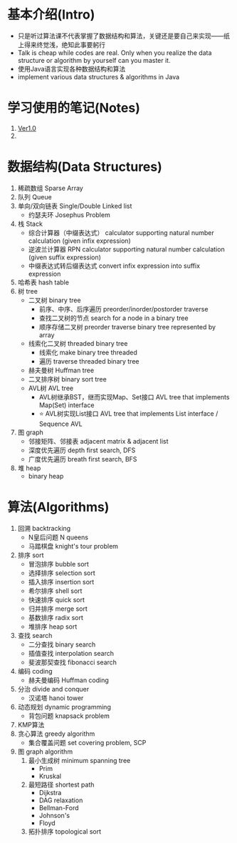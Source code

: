 # 基本介绍(Intro)

- 只是听过算法课不代表掌握了数据结构和算法，关键还是要自己来实现——纸上得来终觉浅，绝知此事要躬行
- Talk is cheap while codes are real. Only when you realize the data structure or algorithm by yourself can you master it.
- 使用Java语言实现各种数据结构和算法
- implement various data structures & algorithms in Java

# 学习使用的笔记(Notes)
1. [Ver1.0](https://github.com/el-nino2020/note-of-learning/blob/main/%E6%95%B0%E6%8D%AE%E7%BB%93%E6%9E%84%E4%B8%8E%E7%AE%97%E6%B3%95/%E6%95%B0%E6%8D%AE%E7%BB%93%E6%9E%84%E4%B8%8E%E7%AE%97%E6%B3%95%E7%AC%94%E8%AE%B0%20Ver1.0%20.md)
2. 


# 数据结构(Data Structures)
1. 稀疏数组 Sparse Array
2. 队列 Queue
3. 单向/双向链表 Single/Double Linked list
    - 约瑟夫环 Josephus Problem
4. 栈 Stack
    - 综合计算器（中缀表达式） calculator supporting natural number calculation (given infix expression)
    - 逆波兰计算器 RPN calculator supporting natural number calculation (given suffix expression)
    - 中缀表达式转后缀表达式 convert infix expression into suffix expression
5. 哈希表 hash table
6. 树 tree
    - 二叉树 binary tree
        - 前序、中序、后序遍历 preorder/inorder/postorder traverse
        - 查找二叉树的节点 search for a node in a binary tree
        - 顺序存储二叉树 preorder traverse binary tree represented by array
    - 线索化二叉树 threaded binary tree
        - 线索化 make binary tree threaded
        - 遍历 traverse threaded binary tree
    - 赫夫曼树 Huffman tree
    - 二叉排序树 binary sort tree
    - AVL树 AVL tree
        - AVL树继承BST，继而实现Map、Set接口 AVL tree that implements Map(Set) interface
        - :star: AVL树实现List接口 AVL tree that implements List interface / Sequence AVL
7. 图 graph
    - 邻接矩阵、邻接表 adjacent matrix & adjacent list
    - 深度优先遍历 depth first search, DFS
    - 广度优先遍历 breath first search, BFS
8. 堆 heap
    - binary heap
    
    





# 算法(Algorithms)
1. 回溯 backtracking
    - N皇后问题 N queens
    - 马踏棋盘 knight's tour problem
2. 排序 sort
    - 冒泡排序 bubble sort
    - 选择排序 selection sort
    - 插入排序 insertion sort
    - 希尔排序 shell sort
    - 快速排序 quick sort
    - 归并排序 merge sort
    - 基数排序 radix sort
    - 堆排序 heap sort
3. 查找 search
    - 二分查找 binary search
    - 插值查找 interpolation search
    - 斐波那契查找 fibonacci search
4. 编码 coding
    - 赫夫曼编码 Huffman coding
5. 分治 divide and conquer
    - 汉诺塔 hanoi tower
6. 动态规划 dynamic programming
    - 背包问题 knapsack problem
7. KMP算法
8. 贪心算法 greedy algorithm
    - 集合覆盖问题 set covering problem, SCP
9. 图 graph algorithm
    1. 最小生成树 minimum spanning tree
        - Prim
        - Kruskal
    2. 最短路径 shortest path
        - Dijkstra
        - DAG relaxation
        - Bellman-Ford
        - Johnson's
        - Floyd    
    3. 拓扑排序 topological sort
    

